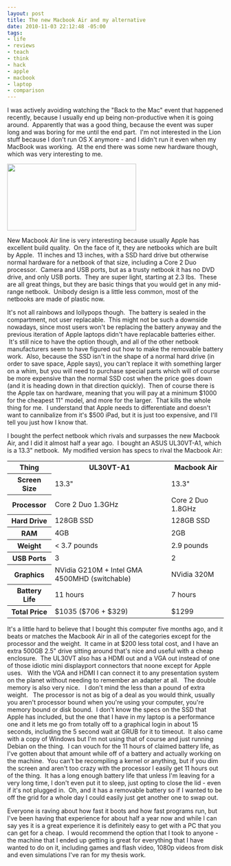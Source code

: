 ```yaml
--- 
layout: post
title: The new Macbook Air and my alternative
date: 2010-11-03 22:12:48 -05:00
tags: 
- life
- reviews
- teach
- think
- hack
- apple
- macbook
- laptop
- comparison
---
```

I was actively avoiding watching the "Back to the Mac" event that happened recently, because I usually end up being non-productive when it is going around.  Apparently that was a good thing, because the event was super long and was boring for me until the end part.  I'm not interested in the Lion stuff because I don't run OS X anymore - and I didn't run it even when my MacBook was working.  At the end there was some new hardware though, which was very interesting to me.

<a href="http://base0.net/wp-content/uploads/2010/11/overview_hero3_20101020.png"><img class="alignnone size-medium wp-image-686" title="Macbook Air Line" src="http://base0.net/wp-content/uploads/2010/11/overview_hero3_20101020-300x155.png" alt="" width="300" height="155" /></a>

New Macbook Air line is very interesting because usually Apple has excellent build quality.  On the face of it, they are netbooks which are built by Apple.  11 inches and 13 inches, with a SSD hard drive but otherwise normal hardware for a netbook of that size, including a Core 2 Duo processor.  Camera and USB ports, but as a trusty netbook it has no DVD dri﻿ve, and only USB ports.  They are super light, starting at 2.3 lbs.  These are all great things, but they are basic things that you would get in any mid-range netbook.  Unibody design is a little less common, most of the netbooks are made of plastic now.

It's not all rainbows and lollypops though.  The battery is sealed in the compartment, not user replacable.  This might not be such a downside nowadays, since most users won't be replacing the battery anyway and the previous iteration of Apple laptops didn't have replacable batteries either.  It's still nice to have the option though, and all of the other netbook manufacturers seem to have figured out how to make the removable battery work.  Also, because the SSD isn't in the shape of a normal hard drive (in order to save space, Apple says), you can't replace it with something larger on a whim, but you will need to purchase special parts which will of course be more expensive than the normal SSD cost when the price goes down (and it is heading down in that direction quickly).  Then of course there is the Apple tax on hardware, meaning that you will pay at a minimum $1000 for the cheapest 11" model, and more for the larger.  That kills the whole thing for me.  I understand that Apple needs to differentiate and doesn't want to cannibalize from it's $500 iPad, but it is just too expensive, and I'll tell you just how I know that.

I bought the perfect netbook which rivals and surpasses the new Macbook Air, and I did it almost half a year ago.  I bought an ASUS UL30VT-A1, which is a 13.3" netbook.  My modified version has specs to rival the Macbook Air:
<table>
<tbody>
<tr>
<th>Thing</th>
<th> UL30VT-A1</th>
<th> Macbook Air</th>
</tr>
<tr>
<th> Screen Size</th>
<td>13.3"</td>
<td>13.3"</td>
</tr>
<tr>
<th> Processor</th>
<td>Core 2 Duo 1.3GHz</td>
<td>Core 2 Duo 1.8GHz</td>
</tr>
<tr>
<th> Hard Drive</th>
<td>128GB SSD</td>
<td>128GB SSD</td>
</tr>
<tr>
<th> RAM</th>
<td>4GB</td>
<td>2GB</td>
</tr>
<tr>
<th> Weight</th>
<td>&lt; 3.7 pounds</td>
<td>2.9 pounds</td>
</tr>
<tr>
<th> USB Ports</th>
<td>3</td>
<td>2</td>
</tr>
<tr>
<th> Graphics</th>
<td>NVidia G210M +
Intel GMA 4500MHD (switchable)</td>
<td>NVidia 320M</td>
</tr>
<tr>
<th> Battery Life</th>
<td>11 hours</td>
<td>7 hours</td>
</tr>
<tr>
<th> Total Price</th>
<td>$1035 ($706 + $329)</td>
<td>$1299</td>
</tr>
</tbody>
</table>
It's a little hard to believe that I bought this computer five months ago, and it beats or matches the Macbook Air in all of the categories except for the processor and the weight.  It came in at $200 less total cost, and I have an extra 500GB 2.5" drive sitting around that's nice and useful with a cheap enclosure.  The UL30VT also has a HDMI out and a VGA out instead of one of those idiotic mini displayport connectors that noone except for Apple uses.   With the VGA and HDMI I can connect it to any presentation system on the planet without needing to remember an adapter at all.   The double memory is also very nice.   I don't mind the less than a pound of extra weight.   The processor is not as big of a deal as you would think, usually you aren't processor bound when you're using your computer, you're memory bound or disk bound.  I don't know the specs on the SSD that Apple has included, but the one that I have in my laptop is a performance one and it lets me go from totally off to a graphical login in about 15 seconds, including the 5 second wait at GRUB for it to timeout.  It also came with a copy of Windows but I'm not using that of course and just running Debian on the thing.  I can vouch for the 11 hours of claimed battery life, as I've gotten about that amount while off of a battery and actually working on the machine.  You can't be recompiling a kernel or anything, but if you dim the screen and aren't too crazy with the processor I easily get 11 hours out of the thing.  It has a long enough battery life that unless I'm leaving for a very long time, I don't even put it to sleep, just opting to close the lid - even if it's not plugged in.  Oh, and it has a removable battery so if I wanted to be off the grid for a whole day I could easily just get another one to swap out.

Everyone is raving about how fast it boots and how fast programs run, but I've been having that experience for about half a year now and while I can say yes it is a great experience it is definitely easy to get with a PC that you can get for a cheap.  I would recommend the option that I took to anyone - the machine that I ended up getting is great for everything that I have wanted to do on it, including games and flash video, 1080p videos from disk and even simulations I've ran for my thesis work.
